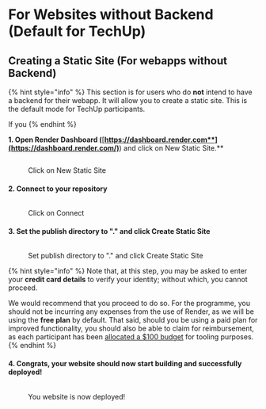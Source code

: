 # For Websites without Backend (Default for TechUp)

## Creating a Static Site (For webapps without Backend)

{% hint style="info" %}
This section is for users who do **not** intend to have a backend for their webapp. It will allow you to create a static site. This is the default mode for TechUp participants.

If you
{% endhint %}

**1. Open Render Dashboard (**[**https://dashboard.render.com**](https://dashboard.render.com/)**) and click on New Static Site.**

<figure><img src="../../../.gitbook/assets/ren-8.avif" alt=""><figcaption><p>Click on New Static Site</p></figcaption></figure>

#### 2. Connect to your repository

<figure><img src="../../../.gitbook/assets/ren-9.avif" alt=""><figcaption><p>Click on Connect</p></figcaption></figure>

#### 3. Set the publish directory to "." and click Create Static Site

<figure><img src="../../../.gitbook/assets/ren-10.avif" alt=""><figcaption><p>Set publish directory to "." and click Create Static Site</p></figcaption></figure>

{% hint style="info" %}
Note that, at this step, you may be asked to enter your **credit card details** to verify your identity; without which, you cannot proceed.

We would recommend that you proceed to do so. For the programme, you should not be incurring any expenses from the use of Render, as we will be using the **free plan** by default. That said, should you be using a paid plan for improved functionality, you should also be able to claim for reimbursement, as each participant has been [allocated a $100 budget](../../../pre-work-to-be-completed-before-programme/tooling-and-software/render/broken-reference/) for tooling purposes.
{% endhint %}

#### 4. Congrats, your website should now start building and successfully deployed!

<figure><img src="../../../.gitbook/assets/ren-11.avif" alt=""><figcaption><p>You website is now deployed!</p></figcaption></figure>
